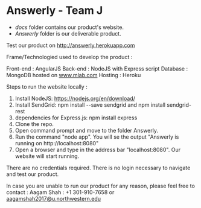 # Answerly - Team J
- *docs* folder contains our product's website. 
- *Answerly* folder is our deliverable product.

Test our product on http://answerly.herokuapp.com

Frame/Technologied used to develop the product :

Front-end : AngularJS
Back-end : NodeJS with Express script
Database : MongoDB hosted on www.mlab.com
Hosting : Heroku

Steps to run the website locally :

1) Install NodeJS: https://nodejs.org/en/download/
2) Install SendGrid: npm install --save sendgrid and npm install sendgrid-rest
3) dependencies for Express.js: npm install express
4) Clone the repo.
5) Open command prompt and move to the folder Answerly.
6) Run the command "node app". You will se the output "Answerly is running on http://localhost:8080"
7) Open a browser and type in the address bar "localhost:8080". Our website will start running.

There are no credentials required. There is no login necessary to navigate and test our product.

In case you are unable to run our product for any reason, please feel free to contact :
Aagam Shah : +1 301-910-7658 or aagamshah2017@u.northwestern.edu

